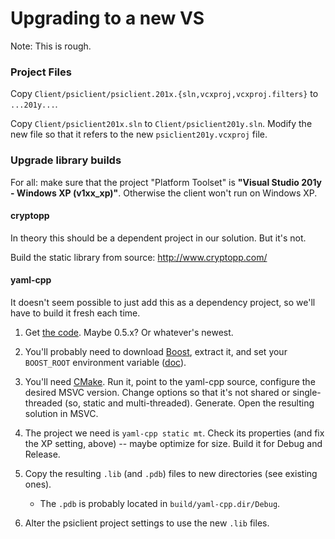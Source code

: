 # Upgrading to a new VS

Note: This is rough.

### Project Files

Copy `Client/psiclient/psiclient.201x.{sln,vcxproj,vcxproj.filters}` to `...201y...`.

Copy `Client/psiclient201x.sln` to `Client/psiclient201y.sln`. Modify the new file so that it refers to the new `psiclient201y.vcxproj` file.

### Upgrade library builds

For all: make sure that the project "Platform Toolset" is **"Visual Studio 201y - Windows XP (v1xx_xp)"**. Otherwise the client won't run on Windows XP.

#### cryptopp

In theory this should be a dependent project in our solution. But it's not.

Build the static library from source: http://www.cryptopp.com/

#### yaml-cpp

It doesn't seem possible to just add this as a dependency project, so we'll have to build it fresh each time.

1. Get [the code](https://code.google.com/p/yaml-cpp/). Maybe 0.5.x? Or whatever's newest.

2. You'll probably need to download [Boost](http://www.boost.org/), extract it, and set your `BOOST_ROOT` environment variable ([doc](http://www.boost.org/doc/libs/1_56_0/more/getting_started/windows.html)).

3. You'll need [CMake](http://www.cmake.org/). Run it, point to the yaml-cpp source, configure the desired MSVC version. Change options so that it's not shared or single-threaded (so, static and multi-threaded). Generate. Open the resulting solution in MSVC.

4. The project we need is `yaml-cpp static mt`. Check its properties (and fix the XP setting, above) -- maybe optimize for size. Build it for Debug and Release.

5. Copy the resulting `.lib` (and `.pdb`) files to new directories (see existing ones).
   * The `.pdb` is probably located in `build/yaml-cpp.dir/Debug`.

6. Alter the psiclient project settings to use the new `.lib` files.
